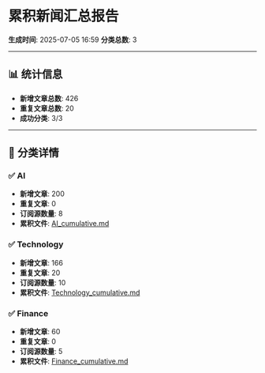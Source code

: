 # 累积新闻汇总报告

**生成时间**: 2025-07-05 16:59
**分类总数**: 3

---

## 📊 统计信息

- **新增文章总数**: 426
- **重复文章总数**: 20
- **成功分类**: 3/3

---

## 📂 分类详情

### ✅ AI
- **新增文章**: 200
- **重复文章**: 0
- **订阅源数量**: 8
- **累积文件**: [AI_cumulative.md](./AI_cumulative.md)

### ✅ Technology
- **新增文章**: 166
- **重复文章**: 20
- **订阅源数量**: 10
- **累积文件**: [Technology_cumulative.md](./Technology_cumulative.md)

### ✅ Finance
- **新增文章**: 60
- **重复文章**: 0
- **订阅源数量**: 5
- **累积文件**: [Finance_cumulative.md](./Finance_cumulative.md)
